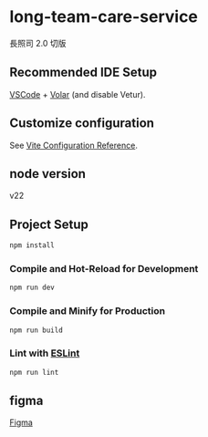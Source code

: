 # long-team-care-service

長照司 2.0 切版

## Recommended IDE Setup

[VSCode](https://code.visualstudio.com/) + [Volar](https://marketplace.visualstudio.com/items?itemName=Vue.volar) (and disable Vetur).

## Customize configuration

See [Vite Configuration Reference](https://vite.dev/config/).

## node version

v22

## Project Setup

```sh
npm install
```

### Compile and Hot-Reload for Development

```sh
npm run dev
```

### Compile and Minify for Production

```sh
npm run build
```

### Lint with [ESLint](https://eslint.org/)

```sh
npm run lint
```

## figma

[Figma](https://www.figma.com/design/irN6QgfleXka7APeBssk46/%E9%95%B7%E7%85%A7%E5%8F%B8_%E5%88%87%E7%89%88?node-id=201-34&p=f&t=FiS6sisQar8FTbxp-0)
